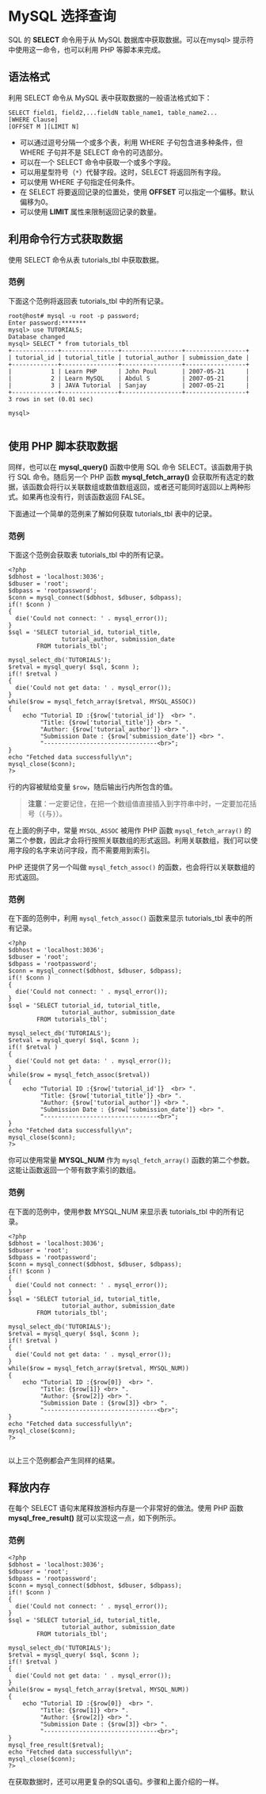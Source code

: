 # MySQL 选择查询

SQL 的 **SELECT** 命令用于从 MySQL 数据库中获取数据。可以在mysql> 提示符中使用这一命令，也可以利用 PHP 等脚本来完成。   

## 语法格式   

利用 SELECT 命令从 MySQL 表中获取数据的一般语法格式如下：  


```  
SELECT field1, field2,...fieldN table_name1, table_name2...  
[WHERE Clause]  
[OFFSET M ][LIMIT N]  
```    

- 可以通过逗号分隔一个或多个表，利用 WHERE 子句包含进多种条件，但 WHERE 子句并不是 SELECT 命令的可选部分。   
- 可以在一个 SELECT 命令中获取一个或多个字段。  
- 可以用星型符号（`*`）代替字段。这时，SELECT 将返回所有字段。  
- 可以使用 WHERE 子句指定任何条件。  
- 在 SELECT 将要返回记录的位置处，使用 **OFFSET** 可以指定一个偏移。默认偏移为0。  
- 可以使用 **LIMIT** 属性来限制返回记录的数量。   


## 利用命令行方式获取数据  

使用 SELECT 命令从表 tutorials_tbl 中获取数据。  

### 范例   

下面这个范例将返回表 tutorials_tbl 中的所有记录。  

```
root@host# mysql -u root -p password;
Enter password:*******
mysql> use TUTORIALS;
Database changed
mysql> SELECT * from tutorials_tbl 
+-------------+----------------+-----------------+-----------------+
| tutorial_id | tutorial_title | tutorial_author | submission_date |
+-------------+----------------+-----------------+-----------------+
|           1 | Learn PHP      | John Poul       | 2007-05-21      |
|           2 | Learn MySQL    | Abdul S         | 2007-05-21      |
|           3 | JAVA Tutorial  | Sanjay          | 2007-05-21      |
+-------------+----------------+-----------------+-----------------+
3 rows in set (0.01 sec)

mysql>
 
```
  
  
## 使用 PHP 脚本获取数据   

同样，也可以在 **mysql_query()** 函数中使用 SQL 命令 SELECT。该函数用于执行 SQL 命令。随后另一个 PHP 函数 **mysql_fetch_array()** 会获取所有选定的数据，该函数会将行以关联数组或数值数组返回，或者还可能同时返回以上两种形式。如果再也没有行，则该函数返回 FALSE。  


下面通过一个简单的范例来了解如何获取 tutorials_tbl 表中的记录。  

### 范例  

下面这个范例会获取表 tutorials_tbl 中的所有记录。

```
<?php
$dbhost = 'localhost:3036';
$dbuser = 'root';
$dbpass = 'rootpassword';
$conn = mysql_connect($dbhost, $dbuser, $dbpass);
if(! $conn )
{
  die('Could not connect: ' . mysql_error());
}
$sql = 'SELECT tutorial_id, tutorial_title, 
               tutorial_author, submission_date
        FROM tutorials_tbl';

mysql_select_db('TUTORIALS');
$retval = mysql_query( $sql, $conn );
if(! $retval )
{
  die('Could not get data: ' . mysql_error());
}
while($row = mysql_fetch_array($retval, MYSQL_ASSOC))
{
    echo "Tutorial ID :{$row['tutorial_id']}  <br> ".
         "Title: {$row['tutorial_title']} <br> ".
         "Author: {$row['tutorial_author']} <br> ".
         "Submission Date : {$row['submission_date']} <br> ".
         "--------------------------------<br>";
} 
echo "Fetched data successfully\n";
mysql_close($conn);
?>

```   


行的内容被赋给变量 `$row`，随后输出行内所包含的值。  

> **注意**：一定要记住，在把一个数组值直接插入到字符串中时，一定要加花括号（`{`与`}`）。   


在上面的例子中，常量 `MYSQL_ASSOC` 被用作 PHP 函数 `mysql_fetch_array()` 的第二个参数，因此才会将行按照关联数组的形式返回。利用关联数组，我们可以使用字段的名字来访问字段，而不需要用到索引。     

PHP 还提供了另一个叫做 `mysql_fetch_assoc()` 的函数，也会将行以关联数组的形式返回。  

### 范例  

在下面的范例中，利用 `mysql_fetch_assoc()` 函数来显示 tutorials_tbl 表中的所有记录。  


```
<?php
$dbhost = 'localhost:3036';
$dbuser = 'root';
$dbpass = 'rootpassword';
$conn = mysql_connect($dbhost, $dbuser, $dbpass);
if(! $conn )
{
  die('Could not connect: ' . mysql_error());
}
$sql = 'SELECT tutorial_id, tutorial_title, 
               tutorial_author, submission_date
        FROM tutorials_tbl';

mysql_select_db('TUTORIALS');
$retval = mysql_query( $sql, $conn );
if(! $retval )
{
  die('Could not get data: ' . mysql_error());
}
while($row = mysql_fetch_assoc($retval))
{
    echo "Tutorial ID :{$row['tutorial_id']}  <br> ".
         "Title: {$row['tutorial_title']} <br> ".
         "Author: {$row['tutorial_author']} <br> ".
         "Submission Date : {$row['submission_date']} <br> ".
         "--------------------------------<br>";
} 
echo "Fetched data successfully\n";
mysql_close($conn);
?>

```  


你可以使用常量 **MYSQL_NUM** 作为 `mysql_fetch_array()` 函数的第二个参数。这能让函数返回一个带有数字索引的数组。   


### 范例   

在下面的范例中，使用参数 MYSQL_NUM 来显示表 tutorials_tbl 中的所有记录。      

```
<?php
$dbhost = 'localhost:3036';
$dbuser = 'root';
$dbpass = 'rootpassword';
$conn = mysql_connect($dbhost, $dbuser, $dbpass);
if(! $conn )
{
  die('Could not connect: ' . mysql_error());
}
$sql = 'SELECT tutorial_id, tutorial_title, 
               tutorial_author, submission_date
        FROM tutorials_tbl';

mysql_select_db('TUTORIALS');
$retval = mysql_query( $sql, $conn );
if(! $retval )
{
  die('Could not get data: ' . mysql_error());
}
while($row = mysql_fetch_array($retval, MYSQL_NUM))
{
    echo "Tutorial ID :{$row[0]}  <br> ".
         "Title: {$row[1]} <br> ".
         "Author: {$row[2]} <br> ".
         "Submission Date : {$row[3]} <br> ".
         "--------------------------------<br>";
}
echo "Fetched data successfully\n";
mysql_close($conn);
?>
  
```

以上三个范例都会产生同样的结果。    

## 释放内存   

在每个 SELECT 语句末尾释放游标内存是一个非常好的做法。使用 PHP 函数 **mysql_free_result()** 就可以实现这一点，如下例所示。  


### 范例   

```
<?php
$dbhost = 'localhost:3036';
$dbuser = 'root';
$dbpass = 'rootpassword';
$conn = mysql_connect($dbhost, $dbuser, $dbpass);
if(! $conn )
{
  die('Could not connect: ' . mysql_error());
}
$sql = 'SELECT tutorial_id, tutorial_title, 
               tutorial_author, submission_date
        FROM tutorials_tbl';

mysql_select_db('TUTORIALS');
$retval = mysql_query( $sql, $conn );
if(! $retval )
{
  die('Could not get data: ' . mysql_error());
}
while($row = mysql_fetch_array($retval, MYSQL_NUM))
{
    echo "Tutorial ID :{$row[0]}  <br> ".
         "Title: {$row[1]} <br> ".
         "Author: {$row[2]} <br> ".
         "Submission Date : {$row[3]} <br> ".
         "--------------------------------<br>";
}
mysql_free_result($retval);
echo "Fetched data successfully\n";
mysql_close($conn);
?>

```

在获取数据时，还可以用更复杂的SQL语句。步骤和上面介绍的一样。   


